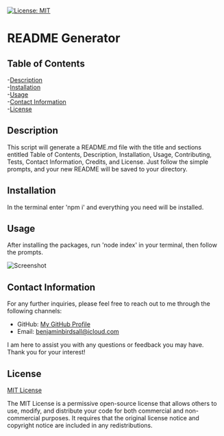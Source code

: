 [![License: MIT](https://img.shields.io/badge/License-MIT-yellow.svg)](https://opensource.org/licenses/MIT)

# README Generator 
  
## Table of Contents

-[Description](#description)<br>
-[Installation](#installation)<br>
-[Usage](#usage)<br>
-[Contact Information](#contact-information)<br>
-[License](#license)


## Description
  
This script will generate a README.md file with the title and sections entitled Table of Contents, Description, Installation, Usage, Contributing, Tests, Contact Information, Credits, and License. Just follow the simple prompts, and your new README will be saved to your directory.


## Installation

In the terminal enter 'npm i' and everything you need will be installed.


## Usage 

After installing the packages, run 'node index' in your terminal, then follow the prompts.

![Screenshot]()


## Contact Information

For any further inquiries, please feel free to reach out to me through the following channels:
- GitHub: [My GitHub Profile](https://www.github.com/BenThere6)
- Email: benjaminbirdsall@icloud.com

I am here to assist you with any questions or feedback you may have. Thank you for your interest!


## License 

[MIT License](https://opensource.org/licenses/MIT)

The MIT License is a permissive open-source license that allows others to use, modify, and distribute your code for both commercial and non-commercial purposes. It requires that the original license notice and copyright notice are included in any redistributions.
